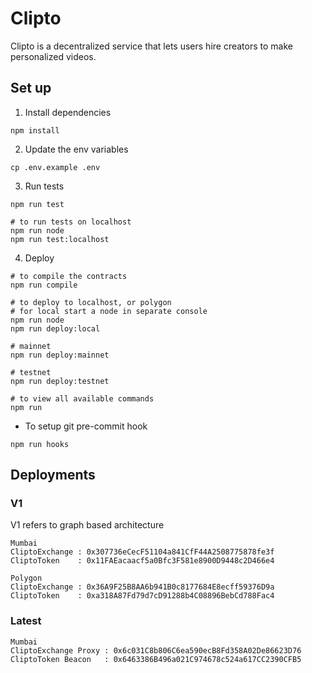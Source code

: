 # Clipto

Clipto is a decentralized service that lets users hire creators to make personalized videos.

## Set up

1. Install dependencies

```
npm install
```

2. Update the env variables

```
cp .env.example .env
```

3. Run tests

```
npm run test

# to run tests on localhost
npm run node
npm run test:localhost
```

4. Deploy

```
# to compile the contracts
npm run compile

# to deploy to localhost, or polygon
# for local start a node in separate console
npm run node
npm run deploy:local

# mainnet
npm run deploy:mainnet

# testnet
npm run deploy:testnet

# to view all available commands
npm run
```

- To setup git pre-commit hook

```
npm run hooks
```

## Deployments

### V1

V1 refers to graph based architecture

```
Mumbai
CliptoExchange : 0x307736eCecF51104a841CfF44A2508775878fe3f
CliptoToken    : 0x11FAEacaacf5a0Bfc3F581e8900D9448c2D466e4
```

```
Polygon
CliptoExchange : 0x36A9F25B8AA6b941B0c8177684E8ecff59376D9a
CliptoToken    : 0xa318A87Fd79d7cD91288b4C08896BebCd788Fac4
```

### Latest

```
Mumbai
CliptoExchange Proxy : 0x6c031C8b806C6ea590ecB8Fd358A02De86623D76
CliptoToken Beacon   : 0x6463386B496a021C974678c524a617CC2390CFB5
```
